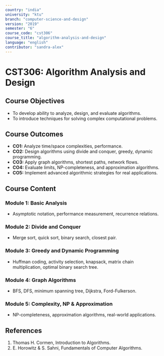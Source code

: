 ```yaml
---
country: "india"
university: "ktu"
branch: "computer-science-and-design"
version: "2019"
semester: "6"
course_code: "cst306"
course_title: "algorithm-analysis-and-design"
language: "english"
contributor: "sandra-alex"
---
```


# CST306: Algorithm Analysis and Design

## Course Objectives
* To develop ability to analyze, design, and evaluate algorithms.
* To introduce techniques for solving complex computational problems.

## Course Outcomes
* **CO1:** Analyze time/space complexities, performance.
* **CO2:** Design algorithms using divide and conquer, greedy, dynamic programming.
* **CO3:** Apply graph algorithms, shortest paths, network flows.
* **CO4:** Evaluate limits, NP-completeness, and approximation algorithms.
* **CO5:** Implement advanced algorithmic strategies for real applications.

## Course Content

### Module 1: Basic Analysis
* Asymptotic notation, performance measurement, recurrence relations.

### Module 2: Divide and Conquer
* Merge sort, quick sort, binary search, closest pair.

### Module 3: Greedy and Dynamic Programming
* Huffman coding, activity selection, knapsack, matrix chain multiplication, optimal binary search tree.

### Module 4: Graph Algorithms
* BFS, DFS, minimum spanning tree, Dijkstra, Ford-Fulkerson.

### Module 5: Complexity, NP & Approximation
* NP-completeness, approximation algorithms, real-world applications.

## References
1. Thomas H. Cormen, Introduction to Algorithms.
2. E. Horowitz & S. Sahni, Fundamentals of Computer Algorithms.

